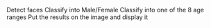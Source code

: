 Detect faces Classify into Male/Female Classify into one of the 8 age ranges Put the results on the image and display it
